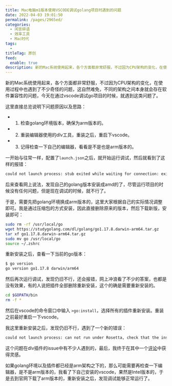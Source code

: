 ```yaml
---
title: Mac电脑m1版本使用VSCODE调试golang项目时遇到的问题
date: 2022-04-03 19:01:50
permalink: /pages/2965ed/
categories:
  - 闲言碎语
  - 效率工具
  - Mac时代
tags:
  - 
titleTag: 原创
feed:
  enable: true
description: 新的Mac系统使用起来，各个方面都非常舒服，不过因为CPU架构的变化，在使用过程中也遇到了不少奇怪的问题，这自然难免，不同的架构之间本身就会存在软件兼容性的问题，今天在通过vscode调试go项目的时候，就遇到这类问题了。
---
```


新的Mac系统使用起来，各个方面都非常舒服，不过因为CPU架构的变化，在使用过程中也遇到了不少奇怪的问题，这自然难免，不同的架构之间本身就会存在软件兼容性的问题，今天在通过vscode调试go项目的时候，就遇到这类问题了。

这里直接总览说明下问题原因以及思路：

- 1. 检查golang环境版本，确保为arm版本的。
- 2. 重装编辑器使用的dlv工具，重装之后，重启下vscode。
- 3. 记得检查一下自己的编辑器，看看是不是也是arm版本的。

一开始与往常一样，配置了`launch.json`之后，就开始运行调试，然后就看到了这样的报错：


```sh
could not launch process: stub exited while waiting for connection: exit status 0
```

后来查看网上说法，发现自己的golang版本安装成amd的了，尽管运行项目的时候没有任何问题，但是现在调试的时候，就不行了。

于是，需要先把golang环境换成arm版本的，这里大家根据自己的实际情况调整即可。我是通过压缩包的方式安装，因此直接删除原来的版本，然后下载新版，安装即可：


```sh
sudo rm -rf /usr/local/go
wget https://studygolang.com/dl/golang/go1.17.8.darwin-arm64.tar.gz
tar xf go1.17.8.darwin-arm64.tar.gz
sudo mv go /usr/local/go
source ~/.zshrc
```

重新安装之后，查看一下当前的go版本：

```sh
$ go version
go version go1.17.8 darwin/arm64
```

然后再次运行调试，发现仍旧不行，还会报错，网上冲浪看了不少的答案，也都是没有效果，有的人说把插件全部删除重新安装，这个的确是需要重新安装的。

```sh
cd $GOPATH/bin
rm -f *
```

然后在vscode的命令窗口中输入 `>go:install`，选择所有的插件重新安装。重装之前最好重启一下vscode。

我这里重新安装之后，发现仍旧不行，遇到了一个新的错误：

```sh
could not launch process: can not run under Rosetta, check that the installed build of Go is right for your CPU architecture
```

这个问题在dlv插件的issue中有不少人遇到的，最后，我终于在其中一个[评论](https://github.com/go-delve/delve/issues/2604#issuecomment-1086604156)中获得灵感。

如果golang环境以及插件都已经是arm架构之下的，那么可能需要再检查一下编辑器，是不是arm版本的，我看了下自己安装的vscode，果然是Intel版本的，于是去到官网下载了arm版本的，重新安装之后，发现调试能够正常运行了。